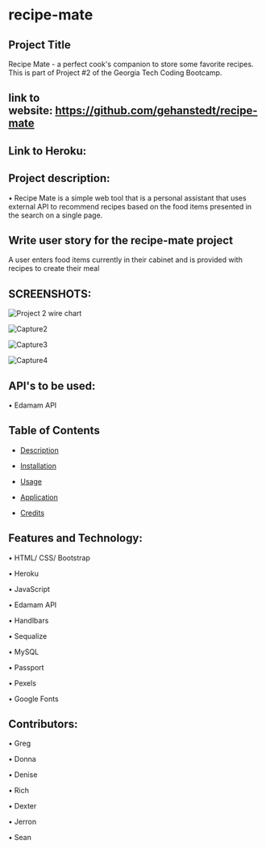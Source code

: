 # recipe-mate

## Project Title


Recipe Mate - a perfect cook's companion to store some favorite recipes.  This is part of Project #2 of the Georgia Tech Coding Bootcamp.




## link to website: https://github.com/gehanstedt/recipe-mate


## Link to Heroku: 


## Project description:
• Recipe Mate is a simple web tool that is a personal assistant that uses external API to recommend recipes based on the food items presented in the search on a single page.



## Write user story for the recipe-mate  project
A user enters food items currently in their cabinet and is provided with recipes to create their meal



## SCREENSHOTS: 
![Project 2 wire chart ](https://user-images.githubusercontent.com/71415601/105096058-8b9d9a80-5a74-11eb-8a9a-30a84e5e44e1.png)


![Capture2](https://user-images.githubusercontent.com/71415601/105106777-87797900-5a84-11eb-8f30-5be0ff19c20e.JPG)


![Capture3](https://user-images.githubusercontent.com/71415601/105106814-a546de00-5a84-11eb-95df-48a15cc53091.JPG)

![Capture4](https://user-images.githubusercontent.com/71415601/105107120-58173c00-5a85-11eb-9a98-18b1c37a6d96.JPG)

  
## API's to be used: 


•	Edamam API


## Table of Contents

* [Description](#description)

* [Installation](#installation)

* [Usage](#usage)

* [Application](#application)

* [Credits](#credits)



## Features and Technology: 

•	HTML/ CSS/ Bootstrap

•	Heroku

•	JavaScript 

•	Edamam API

•	Handlbars

•	Sequalize

•	MySQL

•	Passport

•	Pexels

•	Google Fonts 




 ## Contributors:

•	Greg

•	Donna

•	Denise 

•	Rich

•	Dexter

•	Jerron

•	Sean








